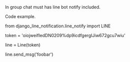 In group chat must has line bot notify included.


Code example.

from django_line_notification.line_notify import LINE

token = 'oiojweifIedDN0209%dp9icdfgergIJiw672gcu7wiu'

line = Line(token)

line.send_msg('foobar')

